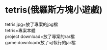 # tetris(俄羅斯方塊小遊戲)

tetris jpg=放了專案的jpg檔<br>
tetris=專案本體<br>
project download=放了專案的rar檔<br>
game download=放了可執行的jar檔<br>
